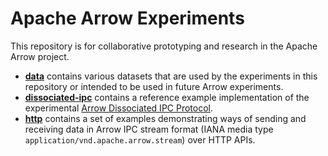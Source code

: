 <!---
  Licensed to the Apache Software Foundation (ASF) under one
  or more contributor license agreements.  See the NOTICE file
  distributed with this work for additional information
  regarding copyright ownership.  The ASF licenses this file
  to you under the Apache License, Version 2.0 (the
  "License"); you may not use this file except in compliance
  with the License.  You may obtain a copy of the License at

    http://www.apache.org/licenses/LICENSE-2.0

  Unless required by applicable law or agreed to in writing,
  software distributed under the License is distributed on an
  "AS IS" BASIS, WITHOUT WARRANTIES OR CONDITIONS OF ANY
  KIND, either express or implied.  See the License for the
  specific language governing permissions and limitations
  under the License.
-->

# Apache Arrow Experiments

This repository is for collaborative prototyping and research in the Apache Arrow project.

- **[data](tree/main/data)** contains various datasets that are used by the experiments in this repository or intended to be used in future Arrow experiments.
- **[dissociated-ipc](tree/main/dissociated-ipc)** contains a reference example implementation of the experimental
[Arrow Dissociated IPC Protocol](https://arrow.apache.org/docs/dev/format/DissociatedIPC.html).
- **[http](tree/main/http)** contains a set of examples demonstrating ways of sending and receiving data in Arrow IPC stream format (IANA media type `application/vnd.apache.arrow.stream`) over HTTP APIs.
